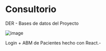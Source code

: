 # Consultorio

DER - Bases de datos del Proyecto

![image](https://github.com/user-attachments/assets/30e933f8-0ee3-4c0e-a09f-9286b39f0b60)


Login + ABM de Pacientes hecho con React.-
